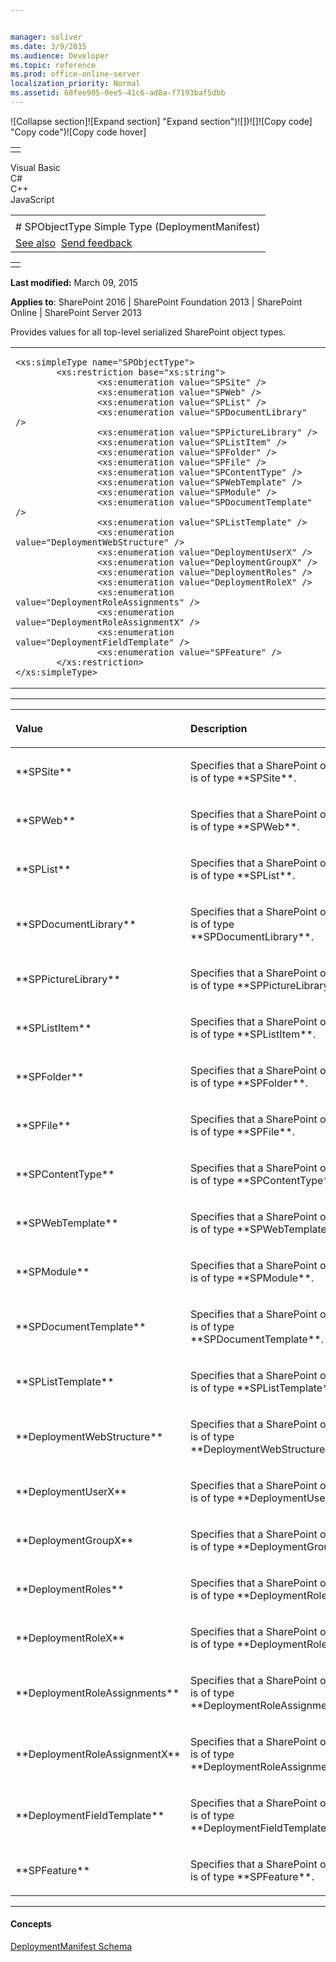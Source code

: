 ```yaml
---


manager: soliver
ms.date: 3/9/2015
ms.audience: Developer
ms.topic: reference
ms.prod: office-online-server
localization_priority: Normal
ms.assetid: 68fee905-0ee5-41c6-ad8a-f7193baf5dbb
---
```


![Collapse
section]![Expand
section] "Expand section")![]()![])![]![]()![Copy
code] "Copy code")![Copy code
hover]
<table>
<tbody>
<tr class="odd">
<td align="left"></td>
</tr>
</tbody>
</table>

Visual Basic  
C\#  
C++  
JavaScript  

<table>
<tbody>
<tr class="odd">
<td align="left"><span id="runningHeaderText"></span></td>
</tr>
<tr class="even">
<td align="left"># SPObjectType Simple Type (DeploymentManifest)</td>
</tr>
<tr class="odd">
<td align="left"><a href="#seeAlsoToggle">See also</a>  <span id="headfeedbackarea" class="feedbackhead"><a href="javascript:SubmitFeedback(&#39;docthis@Microsoft.com&#39;,&#39;&#39;,&#39;&#39;,&#39;&#39;,&#39;1.0.18082.1225&#39;,&#39;%0\dThank%20you%20for%20your%20feedback.%20The%20developer%20writing%20teams%20use%20your%20feedback%20to%20improve%20documentation.%20While%20we%20are%20reviewing%20your%20feedback,%20we%20may%20send%20you%20e-mail%20to%20ask%20for%20clarification%20or%20feedback%20on%20a%20solution.%20We%20do%20not%20use%20your%20e-mail%20address%20for%20any%20other%20purpose%20and%20we%20delete%20it%20after%20we%20finish%20our%20review.%0\AFor%20further%20information%20about%20the%20privacy%20policies%20of%20Microsoft,%20please%20see%20http://privacy.microsoft.com/en-us/default.aspx.%0\A%0\d&#39;,&#39;Customer%20feedback&#39;);">Send feedback</a></span></td>
</tr>
</tbody>
</table>

<table>
<colgroup>
<col width="100%" />
</colgroup>
<tbody>
<tr class="odd">
<td align="left"></td>
</tr>
</tbody>
</table>

**Last modified:** March 09, 2015

**Applies to**: SharePoint 2016 | SharePoint Foundation 2013 |
SharePoint Online | SharePoint Server 2013

Provides values for all top-level serialized SharePoint object types.

<span codelanguage="other"></span>
<table>
<colgroup>
<col width="100%" />
</colgroup>
<tbody>
<tr class="odd">
<td align="left"><pre><code>&lt;xs:simpleType name=&quot;SPObjectType&quot;&gt;
        &lt;xs:restriction base=&quot;xs:string&quot;&gt;
                &lt;xs:enumeration value=&quot;SPSite&quot; /&gt;
                &lt;xs:enumeration value=&quot;SPWeb&quot; /&gt;
                &lt;xs:enumeration value=&quot;SPList&quot; /&gt;
                &lt;xs:enumeration value=&quot;SPDocumentLibrary&quot; /&gt;
                &lt;xs:enumeration value=&quot;SPPictureLibrary&quot; /&gt;
                &lt;xs:enumeration value=&quot;SPListItem&quot; /&gt;
                &lt;xs:enumeration value=&quot;SPFolder&quot; /&gt;
                &lt;xs:enumeration value=&quot;SPFile&quot; /&gt;
                &lt;xs:enumeration value=&quot;SPContentType&quot; /&gt;
                &lt;xs:enumeration value=&quot;SPWebTemplate&quot; /&gt;
                &lt;xs:enumeration value=&quot;SPModule&quot; /&gt;
                &lt;xs:enumeration value=&quot;SPDocumentTemplate&quot; /&gt;
                &lt;xs:enumeration value=&quot;SPListTemplate&quot; /&gt;
                &lt;xs:enumeration value=&quot;DeploymentWebStructure&quot; /&gt;
                &lt;xs:enumeration value=&quot;DeploymentUserX&quot; /&gt;
                &lt;xs:enumeration value=&quot;DeploymentGroupX&quot; /&gt;
                &lt;xs:enumeration value=&quot;DeploymentRoles&quot; /&gt;
                &lt;xs:enumeration value=&quot;DeploymentRoleX&quot; /&gt;
                &lt;xs:enumeration value=&quot;DeploymentRoleAssignments&quot; /&gt;
                &lt;xs:enumeration value=&quot;DeploymentRoleAssignmentX&quot; /&gt;
                &lt;xs:enumeration value=&quot;DeploymentFieldTemplate&quot; /&gt;
                &lt;xs:enumeration value=&quot;SPFeature&quot; /&gt;
        &lt;/xs:restriction&gt;
&lt;/xs:simpleType&gt;</code></pre></td>
</tr>
</tbody>
</table>


-------------------------------------------------------------------------------------------------------------------------------------------------------------------------------------------------------

<table>
<colgroup>
<col width="50%" />
<col width="50%" />
</colgroup>
<thead>
<tr class="header">
<th align="left"><p>Value</p></th>
<th align="left"><p>Description</p></th>
</tr>
</thead>
<tbody>
<tr class="odd">
<td align="left"><p>**SPSite**</p></td>
<td align="left"><p>Specifies that a SharePoint object is of type **SPSite**.</p></td>
</tr>
<tr class="even">
<td align="left"><p>**SPWeb**</p></td>
<td align="left"><p>Specifies that a SharePoint object is of type **SPWeb**.</p></td>
</tr>
<tr class="odd">
<td align="left"><p>**SPList**</p></td>
<td align="left"><p>Specifies that a SharePoint object is of type **SPList**.</p></td>
</tr>
<tr class="even">
<td align="left"><p>**SPDocumentLibrary**</p></td>
<td align="left"><p>Specifies that a SharePoint object is of type **SPDocumentLibrary**.</p></td>
</tr>
<tr class="odd">
<td align="left"><p>**SPPictureLibrary**</p></td>
<td align="left"><p>Specifies that a SharePoint object is of type **SPPictureLibrary**.</p></td>
</tr>
<tr class="even">
<td align="left"><p>**SPListItem**</p></td>
<td align="left"><p>Specifies that a SharePoint object is of type **SPListItem**.</p></td>
</tr>
<tr class="odd">
<td align="left"><p>**SPFolder**</p></td>
<td align="left"><p>Specifies that a SharePoint object is of type **SPFolder**.</p></td>
</tr>
<tr class="even">
<td align="left"><p>**SPFile**</p></td>
<td align="left"><p>Specifies that a SharePoint object is of type **SPFile**.</p></td>
</tr>
<tr class="odd">
<td align="left"><p>**SPContentType**</p></td>
<td align="left"><p>Specifies that a SharePoint object is of type **SPContentType**.</p></td>
</tr>
<tr class="even">
<td align="left"><p>**SPWebTemplate**</p></td>
<td align="left"><p>Specifies that a SharePoint object is of type **SPWebTemplate**.</p></td>
</tr>
<tr class="odd">
<td align="left"><p>**SPModule**</p></td>
<td align="left"><p>Specifies that a SharePoint object is of type **SPModule**.</p></td>
</tr>
<tr class="even">
<td align="left"><p>**SPDocumentTemplate**</p></td>
<td align="left"><p>Specifies that a SharePoint object is of type **SPDocumentTemplate**.</p></td>
</tr>
<tr class="odd">
<td align="left"><p>**SPListTemplate**</p></td>
<td align="left"><p>Specifies that a SharePoint object is of type **SPListTemplate**.</p></td>
</tr>
<tr class="even">
<td align="left"><p>**DeploymentWebStructure**</p></td>
<td align="left"><p>Specifies that a SharePoint object is of type **DeploymentWebStructure**.</p></td>
</tr>
<tr class="odd">
<td align="left"><p>**DeploymentUserX**</p></td>
<td align="left"><p>Specifies that a SharePoint object is of type **DeploymentUserX**.</p></td>
</tr>
<tr class="even">
<td align="left"><p>**DeploymentGroupX**</p></td>
<td align="left"><p>Specifies that a SharePoint object is of type **DeploymentGroupX**.</p></td>
</tr>
<tr class="odd">
<td align="left"><p>**DeploymentRoles**</p></td>
<td align="left"><p>Specifies that a SharePoint object is of type **DeploymentRoles**.</p></td>
</tr>
<tr class="even">
<td align="left"><p>**DeploymentRoleX**</p></td>
<td align="left"><p>Specifies that a SharePoint object is of type **DeploymentRoleX**.</p></td>
</tr>
<tr class="odd">
<td align="left"><p>**DeploymentRoleAssignments**</p></td>
<td align="left"><p>Specifies that a SharePoint object is of type **DeploymentRoleAssignments**.</p></td>
</tr>
<tr class="even">
<td align="left"><p>**DeploymentRoleAssignmentX**</p></td>
<td align="left"><p>Specifies that a SharePoint object is of type **DeploymentRoleAssignmentX**.</p></td>
</tr>
<tr class="odd">
<td align="left"><p>**DeploymentFieldTemplate**</p></td>
<td align="left"><p>Specifies that a SharePoint object is of type **DeploymentFieldTemplate**.</p></td>
</tr>
<tr class="even">
<td align="left"><p>**SPFeature**</p></td>
<td align="left"><p>Specifies that a SharePoint object is of type **SPFeature**.</p></td>
</tr>
</tbody>
</table>


-------------------------------------------------------------------------------------------------------------------------------------------------------------------------------------------

#### Concepts

[DeploymentManifest
Schema](deploymentmanifest-schema.md)</span>








